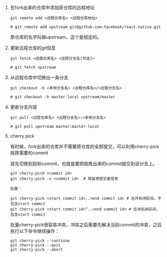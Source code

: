 1. 在fork出来的仓库中添加原仓库的远程地址

    ```
    git remote add <远程仓库名> <远程仓库地址>

    # git remote add upstream git@github.com:facebook/react-native.git
    ```

    原仓库的名字叫做upstream，这个是规定的。

2. 更新远程仓库的git信息

    ```
    git fetch <远程仓库名> <远程分支名[可选]>

    # git fetch upstream
    ```

3. 从远程仓库中切换出一条分支

    ```
    git checkout -b <本地分支名> <远程仓库名>/<远程分支名>

    # git checkout -b master-local upstream/master
    ```

4. 更新分支内容

    ```
    git pull <远程仓库名> <远程分支名>:<本地分支名>

    # git pull upstream master:master-local
    ```

5. cherry pick

    有时候，fork出来的仓库并不需要原仓库的全部提交，可以利用cherry-pick挑拣需要的commit

    首先切换到目标commit，也就是要把挑拣出来的commit提交到该分支上。

    ```
    git cherry-pick <commit id>
    git cherry-pick -x <commit id>  # 保留原提交者信息

    批量：

    git cherry-pick <start commit id>..<end commit id> # 左开右闭区间，不包含start commit
    git cherry-pick <start commit id>^..<end commit id> # 左闭右闭区间，包含start commit
    ```

    批量cherry-pick很容易冲突，冲突之后需要先解决当前commit的冲突，之后执行以下命令继续操作：

    ```
    git cherry-pick --continue
    git cherry-pick --quit
    git cherry-pick --abort
    ```
